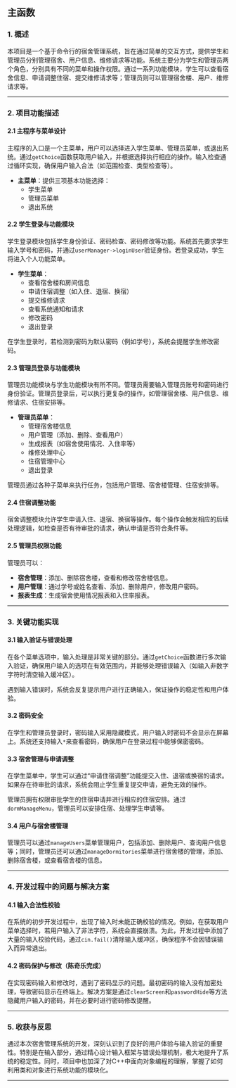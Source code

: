 ## 主函数

### 1. 概述

本项目是一个基于命令行的宿舍管理系统，旨在通过简单的交互方式，提供学生和管理员分别管理宿舍、用户信息、维修请求等功能。系统主要分为学生和管理员两个角色，分别具有不同的菜单和操作权限。通过一系列功能模块，学生可以查看宿舍信息、申请调整住宿、提交维修请求等；管理员则可以管理宿舍楼、用户、维修请求等。

---

### 2. 项目功能描述

#### 2.1 主程序与菜单设计

主程序的入口是一个主菜单，用户可以选择进入学生菜单、管理员菜单，或退出系统。通过`getChoice`函数获取用户输入，并根据选择执行相应的操作。输入检查通过循环实现，确保用户输入合法（如范围检查、类型检查等）。

- **主菜单**：提供三项基本功能选择：
    - 学生菜单
    - 管理员菜单
    - 退出系统

#### 2.2 学生登录与功能模块

学生登录模块包括学生身份验证、密码检查、密码修改等功能。系统首先要求学生输入学号和密码，并通过`userManager->loginUser`验证身份。若登录成功，学生将进入个人功能菜单。

- **学生菜单**：
    - 查看宿舍楼和房间信息
    - 申请住宿调整（如入住、退宿、换宿）
    - 提交维修请求
    - 查看系统通知和请求
    - 修改密码
    - 退出登录

在学生登录时，若检测到密码为默认密码（例如学号），系统会提醒学生修改密码。

#### 2.3 管理员登录与功能模块

管理员功能模块与学生功能模块有所不同。管理员需要输入管理员账号和密码进行身份验证。管理员登录后，可以执行更复杂的操作，如管理宿舍楼、用户信息、维修请求、住宿安排等。

- **管理员菜单**：
    - 管理宿舍楼信息
    - 用户管理（添加、删除、查看用户）
    - 生成报表（如宿舍使用情况、入住率等）
    - 维修处理中心
    - 住宿管理中心
    - 退出登录

管理员通过各种子菜单来执行任务，包括用户管理、宿舍楼管理、住宿安排等。

#### 2.4 住宿调整功能

宿舍调整模块允许学生申请入住、退宿、换宿等操作。每个操作会触发相应的后续处理逻辑，如检查是否有待审批的请求，确认申请是否符合条件等。

#### 2.5 管理员权限功能

管理员可以：

- **宿舍管理**：添加、删除宿舍楼，查看和修改宿舍楼信息。
- **用户管理**：通过学号或姓名查看、添加、删除用户，修改用户密码。
- **报表生成**：生成宿舍使用情况报表和入住率报表。

---

### 3. 关键功能实现

#### 3.1 输入验证与错误处理

在各个菜单选项中，输入处理是非常关键的部分。通过`getChoice`函数进行多次输入验证，确保用户输入的选项在有效范围内，并能够处理错误输入（如输入非数字字符时清空输入缓冲区）。

遇到输入错误时，系统会反复提示用户进行正确输入，保证操作的稳定性和用户体验。

#### 3.2 密码安全

在学生和管理员登录时，密码输入采用隐藏模式，用户输入时密码不会显示在屏幕上。系统还支持输入`*`来查看密码，确保用户在登录过程中能够保密密码。

#### 3.3 宿舍管理与申请调整

在学生菜单中，学生可以通过“申请住宿调整”功能提交入住、退宿或换宿的请求。如果存在待审批的请求，系统会阻止学生重复提交申请，避免无效的操作。

管理员拥有权限审批学生的住宿申请并进行相应的住宿安排。通过`dormManageMenu`，管理员可以安排住宿、处理学生申请等。

#### 3.4 用户与宿舍楼管理

管理员可以通过`manageUsers`菜单管理用户，包括添加、删除用户、查询用户信息等；同时，管理员还可以通过`manageDormitories`菜单进行宿舍楼的管理，添加、删除宿舍楼，或查看宿舍楼的信息。

---

### 4. 开发过程中的问题与解决方案

#### 4.1 输入合法性校验

在系统的初步开发过程中，出现了输入时未能正确校验的情况。例如，在获取用户菜单选择时，若用户输入了非法字符，系统会直接崩溃。为此，开发过程中添加了大量的输入校验代码，通过`cin.fail()`清除输入缓冲区，确保程序不会因错误输入而异常退出。

#### 4.2 密码保护与修改（陈奇乐完成）

在实现密码输入和修改时，遇到了密码显示的问题。最初密码的输入没有加密处理，导致密码显示在终端上。解决方案是通过`clearScreen`和`passwordHide`等方法隐藏用户输入的密码，并在必要时进行密码修改提醒。

---

### 5. 收获与反思

通过本次宿舍管理系统的开发，深刻认识到了良好的用户体验与输入验证的重要性。特别是在输入部分，通过精心设计输入框架与错误处理机制，极大地提升了系统的稳定性。同时，项目中也加深了对C++中面向对象编程的理解，掌握了如何利用类和对象进行系统功能的模块化。

---
